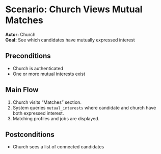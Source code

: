 # Scenario: Church Views Mutual Matches

**Actor:** Church  
**Goal:** See which candidates have mutually expressed interest

## Preconditions
- Church is authenticated
- One or more mutual interests exist

## Main Flow
1. Church visits “Matches” section.
2. System queries `mutual_interests` where candidate and church have both expressed interest.
3. Matching profiles and jobs are displayed.

## Postconditions
- Church sees a list of connected candidates
